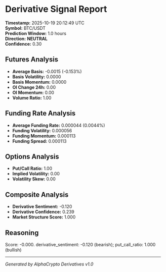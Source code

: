 # Derivative Signal Report

**Timestamp:** 2025-10-19 20:12:49 UTC  
**Symbol:** BTC/USDT  
**Prediction Window:** 1.0 hours  
**Direction:** **NEUTRAL**  
**Confidence:** 0.30

## Futures Analysis
- **Average Basis:** -0.0015 (-0.153%)
- **Basis Volatility:** 0.0000
- **Basis Momentum:** 0.0000
- **OI Change 24h:** 0.00
- **OI Momentum:** 0.00
- **Volume Ratio:** 1.00

## Funding Rate Analysis
- **Average Funding Rate:** 0.000044 (0.0044%)
- **Funding Volatility:** 0.000056
- **Funding Momentum:** 0.000113
- **Funding Spread:** 0.000113

## Options Analysis
- **Put/Call Ratio:** 1.00
- **Implied Volatility:** 0.00
- **Volatility Skew:** 0.00

## Composite Analysis
- **Derivative Sentiment:** -0.120
- **Derivative Confidence:** 0.239
- **Market Structure Score:** 1.000

## Reasoning
Score: -0.000. derivative_sentiment: -0.120 (bearish); put_call_ratio: 1.000 (bullish)

---
*Generated by AlphaCrypto Derivatives v1.0*
